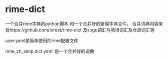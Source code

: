 # rime-dict
一个合并rime字典的python脚本,和一个合并好的繁简字典文件，
合并词典内容来自https://github.com/Iorest/rime-dict 及sogo词汇与腾讯词汇及仓颉词汇等

user.yaml是简单使用的rime配置文件

rime_zh_simp.dict.yaml 是一个合并好的词典
